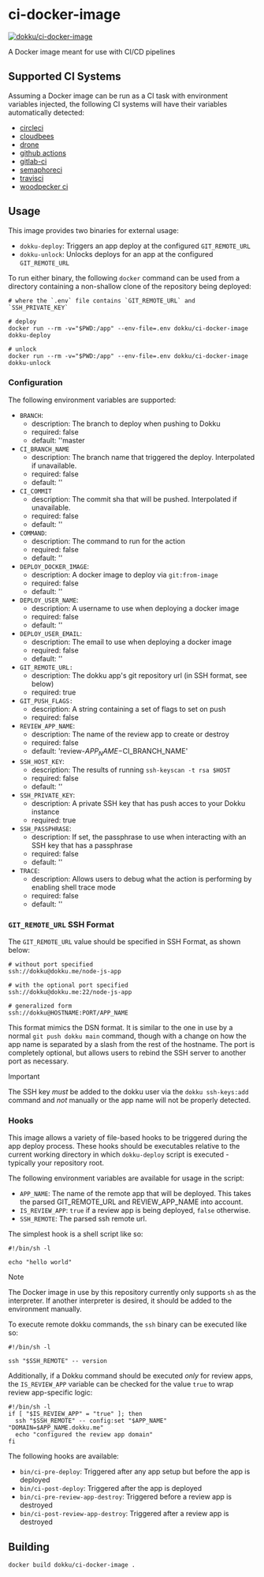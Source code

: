 # ci-docker-image

[![dokku/ci-docker-image](http://dockeri.co/image/dokku/ci-docker-image)](https://registry.hub.docker.com/r/dokku/ci-docker-image)

A Docker image meant for use with CI/CD pipelines

## Supported CI Systems

Assuming a Docker image can be run as a CI task with environment variables
injected, the following CI systems will have their variables automatically
detected:

- [circleci](https://circleci.com/)
- [cloudbees](https://www.cloudbees.com/)
- [drone](https://www.drone.io/)
- [github actions](https://github.com/features/actions)
- [gitlab-ci](https://about.gitlab.com/stages-devops-lifecycle/continuous-integration/)
- [semaphoreci](https://semaphoreci.com/)
- [travisci](https://travis-ci.com/)
- [woodpecker ci](https://woodpecker-ci.org/)

## Usage

This image provides two binaries for external usage:

- `dokku-deploy`: Triggers an app deploy at the configured `GIT_REMOTE_URL`
- `dokku-unlock`: Unlocks deploys for an app at the configured `GIT_REMOTE_URL`

To run either binary, the following `docker` command can be used from a
directory containing a non-shallow clone of the repository being deployed:

```shell
# where the `.env` file contains `GIT_REMOTE_URL` and `SSH_PRIVATE_KEY`

# deploy
docker run --rm -v="$PWD:/app" --env-file=.env dokku/ci-docker-image dokku-deploy

# unlock
docker run --rm -v="$PWD:/app" --env-file=.env dokku/ci-docker-image dokku-unlock
```

### Configuration

The following environment variables are supported:

- `BRANCH`:
  - description: The branch to deploy when pushing to Dokku
  - required: false
  - default: ''master
- `CI_BRANCH_NAME`
  - description: The branch name that triggered the deploy. Interpolated if unavailable.
  - required: false
  - default: ''
- `CI_COMMIT`
  - description: The commit sha that will be pushed. Interpolated if unavailable.
  - required: false
  - default: ''
- `COMMAND`:
  - description: The command to run for the action
  - required: false
  - default: ''
- `DEPLOY_DOCKER_IMAGE`:
  - description: A docker image to deploy via `git:from-image`
  - required: false
  - default: ''
- `DEPLOY_USER_NAME`:
  - description: A username to use when deploying a docker image
  - required: false
  - default: ''
- `DEPLOY_USER_EMAIL`:
  - description: The email to use when deploying a docker image
  - required: false
  - default: ''
- `GIT_REMOTE_URL:`
  - description: The dokku app's git repository url (in SSH format, see below)
  - required: true
- `GIT_PUSH_FLAGS:`
  - description: A string containing a set of flags to set on push
  - required: false
- `REVIEW_APP_NAME`:
  - description: The name of the review app to create or destroy
  - required: false
  - default: 'review-$APP_NAME-$CI_BRANCH_NAME'
- `SSH_HOST_KEY`:
  - description: The results of running `ssh-keyscan -t rsa $HOST`
  - required: false
  - default: ''
- `SSH_PRIVATE_KEY`:
  - description: A private SSH key that has push acces to your Dokku instance
  - required: true
- `SSH_PASSPHRASE`:
  - description: If set, the passphrase to use when interacting with an SSH key that has a passphrase
  - required: false
  - default: ''
- `TRACE`:
  - description: Allows users to debug what the action is performing by enabling shell trace mode
  - required: false
  - default: ''

### `GIT_REMOTE_URL` SSH Format

The `GIT_REMOTE_URL` value should be specified in SSH Format, as shown below:

```shell
# without port specified
ssh://dokku@dokku.me/node-js-app

# with the optional port specified
ssh://dokku@dokku.me:22/node-js-app

# generalized form
ssh://dokku@HOSTNAME:PORT/APP_NAME
```

This format mimics the DSN format. It is similar to the one in use by a normal `git push dokku main` command, though with a change on how the app name is separated by a slash from the rest of the hostname. The port is completely optional, but allows users to rebind the SSH server to another port as necessary.

> [!IMPORTANT]
> The SSH key _must_ be added to the dokku user via the `dokku ssh-keys:add` command and _not_ manually or the app name will not be properly detected.

### Hooks

This image allows a variety of file-based hooks to be triggered during the app
deploy process. These hooks should be executables relative to the current working
directory in which `dokku-deploy` script is executed - typically your repository root.

The following environment variables are available for usage in the script:

- `APP_NAME`: The name of the remote app that will be deployed. This takes
the parsed GIT_REMOTE_URL and REVIEW_APP_NAME into account.
- `IS_REVIEW_APP`: `true` if a review app is being deployed, `false` otherwise.
- `SSH_REMOTE`: The parsed ssh remote url.

The simplest hook is a shell script like so:

```shell
#!/bin/sh -l

echo "hello world"
```

> [!NOTE]
> The Docker image in use by this repository currently only supports `sh` as
> the interpreter. If another interpreter is desired, it should be added to the
> environment manually.

To execute remote dokku commands, the `ssh` binary can be executed like so:

```shell
#!/bin/sh -l

ssh "$SSH_REMOTE" -- version
```

Additionally, if a Dokku command should be executed _only_ for review apps,
the `IS_REVIEW_APP` variable can be checked for the value `true` to wrap
review app-specific logic:

```shell
#!/bin/sh -l
if [ "$IS_REVIEW_APP" = "true" ]; then
  ssh "$SSH_REMOTE" -- config:set "$APP_NAME" "DOMAIN=$APP_NAME.dokku.me"
  echo "configured the review app domain"
fi
```

The following hooks are available:

- `bin/ci-pre-deploy`: Triggered after any app setup but before the app is deployed
- `bin/ci-post-deploy`: Triggered after the app is deployed
- `bin/ci-pre-review-app-destroy`: Triggered before a review app is destroyed
- `bin/ci-post-review-app-destroy`: Triggered after a review app is destroyed

## Building

```text
docker build dokku/ci-docker-image .
```
